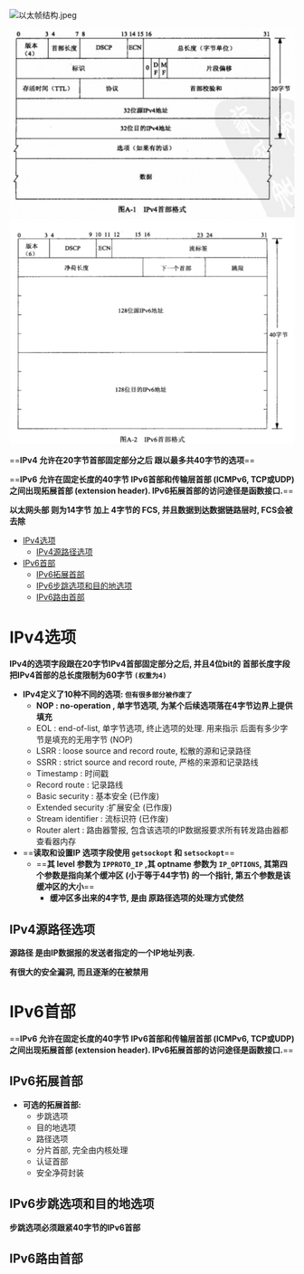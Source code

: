 

![以太帧结构.jpeg](assets/以太帧结构.png)

<img src="assets/IPv4数据报格式及首部中的各字段.png" alt="ipv4" style="zoom:50%;" />

<img src="assets/IPv6数据报格式及首部中的各字段.png" alt="ipv6" style="zoom:50%;" />





==**IPv4 允许在20字节首部固定部分之后 跟以最多共40字节的选项**==

==**IPv6 允许在固定长度的40字节 IPv6首部和传输层首部 (ICMPv6, TCP或UDP) 之间出现拓展首部 (extension header).   IPv6拓展首部的访问途径是函数接口.**==

**以太网头部 则为14字节 加上 4字节的 FCS,  并且数据到达数据链路层时, FCS会被去除**

- [IPv4选项](#IPv4选项)
    - [IPv4源路径选项](#IPv4源路径选项)
- [IPv6首部](#IPv6首部)
    - [IPv6拓展首部](#IPv6拓展首部)
    - [IPv6步跳选项和目的地选项](#IPv6步跳选项和目的地选项)
    - [IPv6路由首部](#IPv6路由首部)

 



# IPv4选项

**IPv4的选项字段跟在20字节IPv4首部固定部分之后,  并且4位bit的 首部长度字段把IPv4首部的总长度限制为60字节 `(权重为4)`**

- **IPv4定义了10种不同的选项:  `但有很多部分被作废了`**
    - **NOP : no-operation  , 单字节选项, 为某个后续选项落在4字节边界上提供填充**
    - EOL : end-of-list, 单字节选项, 终止选项的处理. 用来指示 后面有多少字节是填充的无用字节 (NOP)
    - LSRR :  loose source and record route, 松散的源和记录路径
    - SSRR : strict source and record route, 严格的来源和记录路线
    - Timestamp  : 时间戳
    - Record route : 记录路线
    - Basic security : 基本安全  (已作废)
    - Extended security  :扩展安全  (已作废)
    - Stream identifier : 流标识符  (已作废)
    - Router alert : 路由器警报, 包含该选项的IP数据报要求所有转发路由器都查看器内存
- ==**读取和设置IP 选项字段使用 `getsockopt` 和  `setsockopt`**==
    - ==**其 level 参数为 `IPPROTO_IP` ,其 optname 参数为 `IP_OPTIONS`, 其第四个参数是指向某个缓冲区 (小于等于44字节) 的一个指针, 第五个参数是该缓冲区的大小**==
        - **缓冲区多出来的4字节, 是由 原路径选项的处理方式使然**



## IPv4源路径选项

**源路径  是由IP数据报的发送者指定的一个IP地址列表.**

**有很大的安全漏洞, 而且逐渐的在被禁用**



# IPv6首部

==**IPv6 允许在固定长度的40字节 IPv6首部和传输层首部 (ICMPv6, TCP或UDP) 之间出现拓展首部 (extension header).   IPv6拓展首部的访问途径是函数接口.**==



## IPv6拓展首部

- **可选的拓展首部:**
    - 步跳选项
    - 目的地选项
    - 路径选项
    - 分片首部,  完全由内核处理
    - 认证首部
    - 安全净荷封装



## IPv6步跳选项和目的地选项

**步跳选项必须跟紧40字节的IPv6首部**

 

## IPv6路由首部



